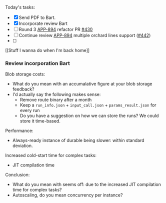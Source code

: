 Today's tasks:
- [x] Send PDF to Bart.
- [x] Incorporate review Bart
- [ ] Round 3 [APP-894](https://agxeed.atlassian.net/browse/APP-894) refactor PR  [#430](https://bitbucket.org/agxeed/agx_routing/pull-requests/430)
- [ ] Continue review  [APP-894](https://agxeed.atlassian.net/browse/APP-894) multiple orchard lines support ([#442](https://bitbucket.org/agxeed/agx_routing/pull-requests/442))
- [ ] 

[[Stuff I wanna do when I'm back home]]

### Review incorporation Bart

Blob storage costs:
- What do you mean with an accumalative figure at your blob storage feedback?
- I'd actually say the following makes sense:
    - Remove route binary after a month
    - Keep a `run_info.json` + `input_call.json` + `params_result.json` for every run
    - Do you have a suggestion on how we can store the runs? We could store it time-based.

Performance:
- Always-ready instance of durable being slower: within standard deviation.

Increased cold-start time for complex tasks:
- JIT compilation time

Conclusion:
- What do you mean with seems off: due to the increased JIT compilation time for complex tasks?
- Autoscaling, do you mean concurrency per instance?